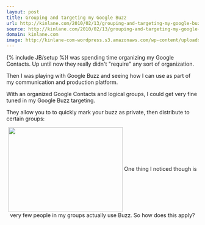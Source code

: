 ```yaml
---
layout: post
title: Grouping and targeting my Google Buzz
url: http://kinlane.com/2010/02/13/grouping-and-targeting-my-google-buzz/
source: http://kinlane.com/2010/02/13/grouping-and-targeting-my-google-buzz/
domain: kinlane.com
image: http://kinlane-com-wordpress.s3.amazonaws.com/wp-content/uploads/2010/02/Grouping-and-Organizing-300x223.png
---
```

{% include JB/setup %}I was spending time organizing my Google Contacts. Up until now they really didn't "require" any sort of organization.<p></p>
Then I was playing with Google Buzz and seeing how I can use as part of my communication and production platform.<p></p>
With an organized Google Contacts and logical groups, I could get very fine tuned in my Google Buzz targeting.<p></p>
They allow you to to quickly mark your buzz as private, then distribute to certain groups:
<p style="text-align: center;"><img class="size-medium wp-image-1265 aligncenter" title="Grouping and Organizing" src="http://kinlane-com-wordpress.s3.amazonaws.com/wp-content/uploads/2010/02/Grouping-and-Organizing-300x223.png" alt="" width="300" height="223" align="center" />
One thing I noticed though is very few people in my groups actually use Buzz. So how does this apply?